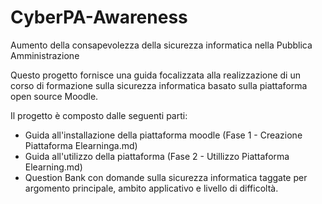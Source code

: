 # CyberPA-Awareness
Aumento della consapevolezza della sicurezza informatica nella Pubblica Amministrazione

Questo progetto fornisce una guida focalizzata alla realizzazione di un corso di formazione sulla sicurezza informatica basato sulla piattaforma open source Moodle.

Il progetto è composto dalle seguenti parti:
- Guida all'installazione della piattaforma moodle
  (Fase 1 - Creazione Piattaforma Elearninga.md)
- Guida all'utilizzo della piattaforma 
  (Fase 2 - Utillizzo Piattaforma Elearning.md)
- Question Bank con domande sulla sicurezza informatica taggate per argomento principale, ambito applicativo e livello di difficoltà.

